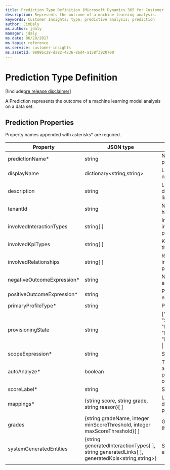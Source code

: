 ```yaml
---
title: Prediction Type Definition (Microsoft Dynamics 365 for Customer Insights) | MicrosoftDocs
description: Represents the outcome of a machine learning analysis.
keywords: Customer Insights; type; predictive analysis; prediction
author: JimDaly
ms.author: jdaly
manager: jdaly
ms.date: 06/28/2017
ms.topic: reference
ms.service: customer-insights 
ms.assetid: 98986c28-da82-4236-86d4-a158f3920700
---
```


Prediction Type Definition
=========================

[!include[pre release disclaimer](../../../includes/cc-beta-prerelease-disclaimer.md)]

A Prediction represents the outcome of a machine learning model analysis on a data set. 

## Prediction Properties
Property names appended with asterisks* are required.

|**Property**|**JSON type**|**Description**|
| --------------- | ---------- | ------------- |
|predictionName*|string|Name of the prediction|
|displayName|dictionary<string,string>|Localized display names for the link|
|description|string|Localized description of the link|
|tenantId|string|Name of the owning hub (readonly)|
|involvedInteractionTypes|string[ ]|Interaction types involved in the prediction|
|involvedKpiTypes|string[ ]|KPI types involved in the prediction|
|involvedRelationships|string[ ]|Relationships involved in the prediction|
|negativeOutcomeExpression*|string|Negative outcome expression|
|positiveOutcomeExpression*|string |Positive outcome expression|
|primaryProfileType*|string |Primary profile type|
|provisioningState|string|["Provisioning" \| "Succeeded" \| "Expiring" \| "Deleting" \| "HumanIntervention" \| "Failed" ]|
|scopeExpression*|string|Scope expression|
|autoAnalyze*|boolean|True if analysis is automatically performed; otherwise false|
|scoreLabel*|string|Score label|
|mappings*|{string score, string grade, string reason}[ ]|Link mapping definitions for the prediction|
|grades|{string gradeName, integer minScoreThreshold, integer maxScoreThreshold}[ ]|Grades defined for this prediction|
|systemGeneratedEntities|{string generatedInteractionTypes[ ], string generatedLinks[ ], generatedKpis<string,string>}|System generated entities|
| | | |
